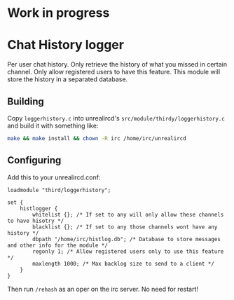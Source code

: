 # Work in progress


# Chat History logger

Per user chat history. Only retrieve the history of what you missed in certain channel. Only allow registered users to have this feature. This module will store the history in a separated database.

## Building

Copy `loggerhistory.c` into unrealircd's `src/module/thirdy/loggerhistory.c` and build it with something like:

```bash
make && make install && chown -R irc /home/irc/unrealircd
```

## Configuring

Add this to your unrealircd.conf:

```config
loadmodule "third/loggerhistory";

set {
    histlogger {
        whitelist {}; /* If set to any will only allow these channels to have hisotry */
        blacklist {}; /* If set to any those channels wont have any history */
        dbpath "/home/irc/histlog.db"; /* Database to store messages and other info for the module */
        regonly 1; /* Allow registered users only to use this feature */
        maxlength 1000; /* Max backlog size to send to a client */
    }
}

```

Then run `/rehash` as an oper on the irc server. No need for restart!
